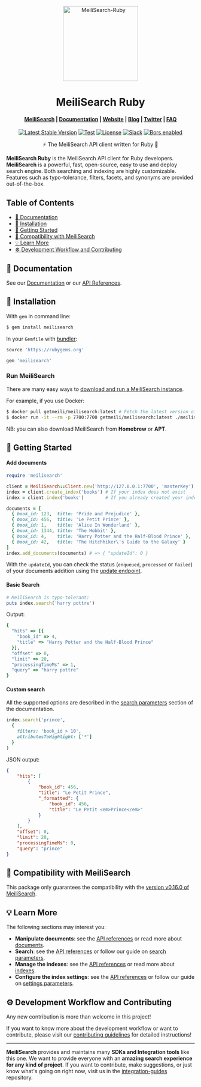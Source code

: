 <p align="center">
  <img src="https://res.cloudinary.com/meilisearch/image/upload/v1587402338/SDKs/meilisearch_ruby.svg" alt="MeiliSearch-Ruby" width="200" height="200" />
</p>

<h1 align="center">MeiliSearch Ruby</h1>

<h4 align="center">
  <a href="https://github.com/meilisearch/MeiliSearch">MeiliSearch</a> |
  <a href="https://docs.meilisearch.com">Documentation</a> |
  <a href="https://www.meilisearch.com">Website</a> |
  <a href="https://blog.meilisearch.com">Blog</a> |
  <a href="https://twitter.com/meilisearch">Twitter</a> |
  <a href="https://docs.meilisearch.com/faq">FAQ</a>
</h4>

<p align="center">
  <a href="https://badge.fury.io/rb/meilisearch"><img src="https://badge.fury.io/rb/meilisearch.svg" alt="Latest Stable Version"></a>
  <a href="https://github.com/meilisearch/meilisearch-ruby/actions"><img src="https://github.com/meilisearch/meilisearch-ruby/workflows/Test/badge.svg" alt="Test"></a>
  <a href="https://github.com/meilisearch/meilisearch-ruby/blob/master/LICENSE"><img src="https://img.shields.io/badge/license-MIT-informational" alt="License"></a>
  <a href="https://slack.meilisearch.com"><img src="https://img.shields.io/badge/slack-MeiliSearch-blue.svg?logo=slack" alt="Slack"></a>
  <a href="https://app.bors.tech/repositories/28781"><img src="https://bors.tech/images/badge_small.svg" alt="Bors enabled"></a>
</p>

<p align="center">⚡ The MeiliSearch API client written for Ruby 💎</p>

**MeiliSearch Ruby** is the MeiliSearch API client for Ruby developers. **MeiliSearch** is a powerful, fast, open-source, easy to use and deploy search engine. Both searching and indexing are highly customizable. Features such as typo-tolerance, filters, facets, and synonyms are provided out-of-the-box.

## Table of Contents <!-- omit in toc -->

- [📖 Documentation](#-documentation)
- [🔧 Installation](#-installation)
- [🚀 Getting Started](#-getting-started)
- [🤖 Compatibility with MeiliSearch](#-compatibility-with-meilisearch)
- [💡 Learn More](#-learn-more)
- [⚙️ Development Workflow and Contributing](#️-development-workflow-and-contributing)

## 📖 Documentation

See our [Documentation](https://docs.meilisearch.com/guides/introduction/quick_start_guide.html) or our [API References](https://docs.meilisearch.com/references/).

## 🔧 Installation

With `gem` in command line:
```bash
$ gem install meilisearch
```

In your `Gemfile` with [bundler](https://bundler.io/):
```ruby
source 'https://rubygems.org'

gem 'meilisearch'
```

### Run MeiliSearch <!-- omit in toc -->

There are many easy ways to [download and run a MeiliSearch instance](https://docs.meilisearch.com/guides/advanced_guides/installation.html#download-and-launch).

For example, if you use Docker:

```bash
$ docker pull getmeili/meilisearch:latest # Fetch the latest version of MeiliSearch image from Docker Hub
$ docker run -it --rm -p 7700:7700 getmeili/meilisearch:latest ./meilisearch --master-key=masterKey
```

NB: you can also download MeiliSearch from **Homebrew** or **APT**.

## 🚀 Getting Started

#### Add documents <!-- omit in toc -->

```ruby
require 'meilisearch'

client = MeiliSearch::Client.new('http://127.0.0.1:7700', 'masterKey')
index = client.create_index('books') # If your index does not exist
index = client.index('books')        # If you already created your index

documents = [
  { book_id: 123,  title: 'Pride and Prejudice' },
  { book_id: 456,  title: 'Le Petit Prince' },
  { book_id: 1,    title: 'Alice In Wonderland' },
  { book_id: 1344, title: 'The Hobbit' },
  { book_id: 4,    title: 'Harry Potter and the Half-Blood Prince' },
  { book_id: 42,   title: 'The Hitchhiker\'s Guide to the Galaxy' }
]
index.add_documents(documents) # => { "updateId": 0 }
```

With the `updateId`, you can check the status (`enqueued`, `processed` or `failed`) of your documents addition using the [update endpoint](https://docs.meilisearch.com/references/updates.html#get-an-update-status).

#### Basic Search <!-- omit in toc -->

``` ruby
# MeiliSearch is typo-tolerant:
puts index.search('harry pottre')
```
Output:

```ruby
{
  "hits" => [{
    "book_id" => 4,
    "title" => "Harry Potter and the Half-Blood Prince"
  }],
  "offset" => 0,
  "limit" => 20,
  "processingTimeMs" => 1,
  "query" => "harry pottre"
}
```

#### Custom search <!-- omit in toc -->

All the supported options are described in the [search parameters](https://docs.meilisearch.com/guides/advanced_guides/search_parameters.html) section of the documentation.

```ruby
index.search('prince',
  {
    filters: 'book_id > 10',
    attributesToHighlight: ['*']
  }
)
```

JSON output:

```json
{
    "hits": [
        {
            "book_id": 456,
            "title": "Le Petit Prince",
            "_formatted": {
                "book_id": 456,
                "title": "Le Petit <em>Prince</em>"
            }
        }
    ],
    "offset": 0,
    "limit": 20,
    "processingTimeMs": 0,
    "query": "prince"
}
```

## 🤖 Compatibility with MeiliSearch

This package only guarantees the compatibility with the [version v0.16.0 of MeiliSearch](https://github.com/meilisearch/MeiliSearch/releases/tag/v0.16.0).

## 💡 Learn More

The following sections may interest you:

- **Manipulate documents**: see the [API references](https://docs.meilisearch.com/references/documents.html) or read more about [documents](https://docs.meilisearch.com/guides/main_concepts/documents.html).
- **Search**: see the [API references](https://docs.meilisearch.com/references/search.html) or follow our guide on [search parameters](https://docs.meilisearch.com/guides/advanced_guides/search_parameters.html).
- **Manage the indexes**: see the [API references](https://docs.meilisearch.com/references/indexes.html) or read more about [indexes](https://docs.meilisearch.com/guides/main_concepts/indexes.html).
- **Configure the index settings**: see the [API references](https://docs.meilisearch.com/references/settings.html) or follow our guide on [settings parameters](https://docs.meilisearch.com/guides/advanced_guides/settings.html).

## ⚙️ Development Workflow and Contributing

Any new contribution is more than welcome in this project!

If you want to know more about the development workflow or want to contribute, please visit our [contributing guidelines](/CONTRIBUTING.md) for detailed instructions!

<hr>

**MeiliSearch** provides and maintains many **SDKs and Integration tools** like this one. We want to provide everyone with an **amazing search experience for any kind of project**. If you want to contribute, make suggestions, or just know what's going on right now, visit us in the [integration-guides](https://github.com/meilisearch/integration-guides) repository.

